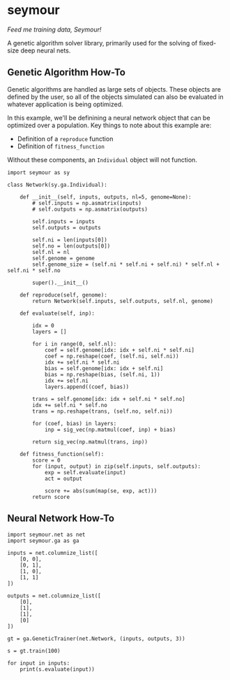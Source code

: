 # seymour

*Feed me training data, Seymour!*

A genetic algorithm solver library, primarily used for the solving of fixed-size deep neural nets.

## Genetic Algorithm How-To

Genetic algorithms are handled as large sets of objects. These objects are defined by the user, so all of the objects simulated can also be evaluated in whatever application is being optimized.

In this example, we'll be definining a neural network object that can be optimized over a population. Key things to note about this example are:

- Definition of a `reproduce` function
- Definition of `fitness_function`

Without these components, an `Individual` object will not function.

```
import seymour as sy

class Network(sy.ga.Individual):

    def __init__(self, inputs, outputs, nl=5, genome=None):
        # self.inputs = np.asmatrix(inputs)
        # self.outputs = np.asmatrix(outputs)

        self.inputs = inputs
        self.outputs = outputs
        
        self.ni = len(inputs[0])
        self.no = len(outputs[0])
        self.nl = nl
        self.genome = genome
        self.genome_size = (self.ni * self.ni + self.ni) * self.nl + self.ni * self.no

        super().__init__()

    def reproduce(self, genome):
        return Network(self.inputs, self.outputs, self.nl, genome)

    def evaluate(self, inp):

        idx = 0
        layers = []
        
        for i in range(0, self.nl):
            coef = self.genome[idx: idx + self.ni * self.ni]
            coef = np.reshape(coef, (self.ni, self.ni))
            idx += self.ni * self.ni
            bias = self.genome[idx: idx + self.ni]
            bias = np.reshape(bias, (self.ni, 1))
            idx += self.ni
            layers.append((coef, bias))
        
        trans = self.genome[idx: idx + self.ni * self.no]
        idx += self.ni * self.no
        trans = np.reshape(trans, (self.no, self.ni))

        for (coef, bias) in layers:
            inp = sig_vec(np.matmul(coef, inp) + bias)
            
        return sig_vec(np.matmul(trans, inp))

    def fitness_function(self):
        score = 0
        for (input, output) in zip(self.inputs, self.outputs):
            exp = self.evaluate(input)
            act = output

            score += abs(sum(map(se, exp, act)))
        return score
```

## Neural Network How-To

```
import seymour.net as net
import seymour.ga as ga

inputs = net.columnize_list([
    [0, 0],
    [0, 1],
    [1, 0],
    [1, 1]
])

outputs = net.columnize_list([
    [0],
    [1],
    [1],
    [0]
])

gt = ga.GeneticTrainer(net.Network, (inputs, outputs, 3))

s = gt.train(100)

for input in inputs:
    print(s.evaluate(input))
```